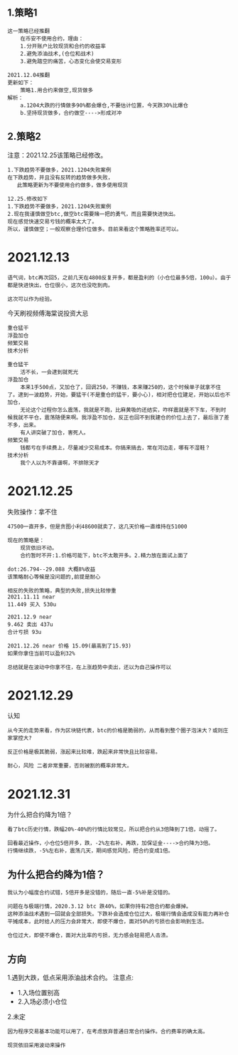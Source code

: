 ## 1.策略1
```
这一策略已经推翻
	在币安不使用合约，理由：
	1.分开账户比较现货和合约的收益率
	2.避免添油战术,(仓位和战术)
	3.避免踏空的痛苦，心态变化会使交易变形

2021.12.04推翻
更新如下：
	策略1.用合约来做空,现货做多
解析：
	a.1204大跌的行情做多90%都会爆仓,不要估计位置，今天跌30%比爆仓
	b.坚持现货做多，合约做空---->形成对冲
```

## 2.策略2
注意：2021.12.25该策略已经修改。
```
1.下跌趋势不要做多，2021.1204失败案例
在下跌趋势，并且没有反转的趋势做多失败，
   此策略更新为不要使用合约做多，做多使用现货

12.25.修改如下
1.下跌趋势不要做多，2021.1204失败案例
2.现在我谨慎做空btc,做空btc需要赌一把的勇气，而且需要快进快出。
现在感觉快速交易亏钱的概率太大了。 
所以，谨慎做空；一般观察合理价位做多。目前来看这个策略胜率还可以。
```

# 2021.12.13
```
语气词，btc再次回5，之前几天在4800反复开多，都是盈利的（小仓位最多5倍，100u）。由于都是快进快出，仓位很小，这次也没吃到肉。

这次可以作为经验。
```

今天刷视频傅海棠说投资大忌
```
重仓猛干
浮盈加仓
频繁交易
技术分析

重仓猛干
	活不长，一会逮到就死光
浮盈加仓
	本来1手500点，又加仓了，回调250，不赚钱，本来赚250的，这个时候单子就拿不住了。逮到一波趋势，开始，要猛干(不是重仓的猛干，要小心)，相对把仓位建足，开始以后也不加仓，
	无论这个过程你怎么震荡，我就是不跑，比麻黄吸的还结实，咋样震就是不下车，不到时候我就不平仓，震荡随便来啊。我浮盈不加仓，反正也回不到我建仓的价位上去了，最后涨了差不多，出来。
	有人讲突破了加仓，害死人。
频繁交易
	钱都亏在手续费上，尽量减少交易成本。你搞来搞去，常在河边走，哪有不湿鞋？
技术分析
	我个人以为不靠谱啊，不排除天才
```

# 2021.12.25
失败操作：拿不住
```
47500一直开多，但是贪图小利48600就卖了，这几天价格一直维持在51000

现在的策略是：
	现货依旧不动。
	合约暂时不开:1.价格可能下，btc不太敢开多。2.精力放在面试上面了
```

```
dot:26.794--29.088 大概8%收益
该策略耐心等候是没问题的,前提是耐心
```

```
相反的失败的策略，典型的失败,损失比较惨重
2021.11.11 near 
11.449 买入 530u

2021.12.9 near 
9.462 卖出 437u
合计亏损 93u

2021.12.26 near 价格 15.09(最高到了15.93)
如果你拿住当前可以盈利32%

总结就是在波动中你拿不住，在上涨趋势中卖出，还以为自己操作可以
```

# 2021.12.29
认知
```
从今天的走势来看，作为区块链代表，btc的价格是脆弱的，从而看到整个圈子泡沫大？或则庄家掌控大?

反正价格是极其脆弱，涨起来比较难，跌起来非常快且比较容易。

耐心，风险 二者非常重要，否则被割的概率非常大。
```

# 2021.12.31
为什么把合约降为1倍？
```
看了btc历史行情，跌幅20%-40%的行情比较常见，所以把合约从3倍降到了1倍，动摇了。

回看最近操作，小仓位5倍开多，跌，-2%左右补，再跌，加保证金---->合约降为3倍。
行情继续跌，-5%左右补，震荡几天，期间感觉风险，把合约变成1倍。
```
## 为什么把合约降为1倍？
```
我认为小幅度合约试错，5倍开多是没错的，随后一直-5%补是没错的。

问题在与极端行情，2020.3.12 btc 跌40%，如果你持有2倍合约都会爆掉。
这种添油战术遇到一回就会全部损失。下跌补会造成仓位过大，极端行情会造成没有能力再补仓平摊成本，此时给人的压力会非常大，即使不爆仓，面对50%的亏损也会影响到生活。

仓位过大，即使不爆仓，面对大比率的亏损，无力感会轻易把人击溃。
```

## 方向
1.遇到大跌，低点采用添油战术合约。
注意点:
* 1.入场位置别高
* 2.入场必须小仓位

2.未定
```
因为程序交易基本功能可以用了，在考虑放弃普通日常合约操作。合约费率的确太高。

现货依旧采用波动来操作
```